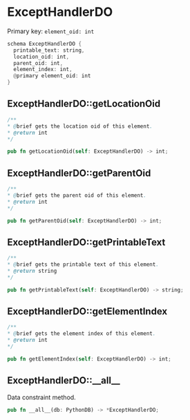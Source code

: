 # ExceptHandlerDO

Primary key: `element_oid: int`

```rust
schema ExceptHandlerDO {
  printable_text: string,
  location_oid: int,
  parent_oid: int,
  element_index: int,
  @primary element_oid: int
}
```
## ExceptHandlerDO::getLocationOid

```java
/**
* @brief gets the location oid of this element.
* @return int
*/
```
```rust
pub fn getLocationOid(self: ExceptHandlerDO) -> int;
```
## ExceptHandlerDO::getParentOid

```java
/**
* @brief gets the parent oid of this element.
* @return int
*/
```
```rust
pub fn getParentOid(self: ExceptHandlerDO) -> int;
```
## ExceptHandlerDO::getPrintableText

```java
/**
* @brief gets the printable text of this element.
* @return string
*/
```
```rust
pub fn getPrintableText(self: ExceptHandlerDO) -> string;
```
## ExceptHandlerDO::getElementIndex

```java
/**
* @brief gets the element index of this element.
* @return int
*/
```
```rust
pub fn getElementIndex(self: ExceptHandlerDO) -> int;
```
## ExceptHandlerDO::\_\_all\_\_

Data constraint method.

```rust
pub fn __all__(db: PythonDB) -> *ExceptHandlerDO;
```

